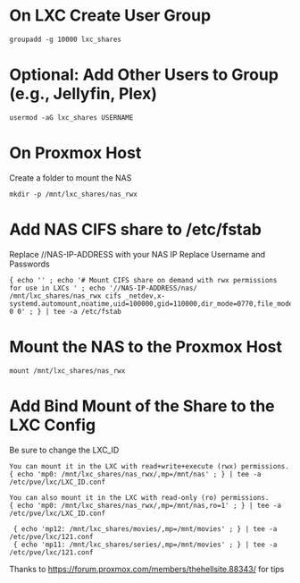 # On LXC Create User Group
```
groupadd -g 10000 lxc_shares
```

# Optional: Add Other Users to Group (e.g., Jellyfin, Plex)
```
usermod -aG lxc_shares USERNAME
```

# On Proxmox Host
Create a folder to mount the NAS
```
mkdir -p /mnt/lxc_shares/nas_rwx
```

# Add NAS CIFS share to /etc/fstab
Replace //NAS-IP-ADDRESS with your NAS IP
Replace Username and Passwords
```
{ echo '' ; echo '# Mount CIFS share on demand with rwx permissions for use in LXCs ' ; echo '//NAS-IP-ADDRESS/nas/ /mnt/lxc_shares/nas_rwx cifs _netdev,x-systemd.automount,noatime,uid=100000,gid=110000,dir_mode=0770,file_mode=0770,user=smb_username,pass=smb_password 0 0' ; } | tee -a /etc/fstab

```

# Mount the NAS to the Proxmox Host
```
mount /mnt/lxc_shares/nas_rwx
```

# Add Bind Mount of the Share to the LXC Config
Be sure to change the LXC_ID
```
You can mount it in the LXC with read+write+execute (rwx) permissions.
{ echo 'mp0: /mnt/lxc_shares/nas_rwx/,mp=/mnt/nas' ; } | tee -a /etc/pve/lxc/LXC_ID.conf

You can also mount it in the LXC with read-only (ro) permissions.
{ echo 'mp0: /mnt/lxc_shares/nas_rwx/,mp=/mnt/nas,ro=1' ; } | tee -a /etc/pve/lxc/LXC_ID.conf

 { echo 'mp12: /mnt/lxc_shares/movies/,mp=/mnt/movies' ; } | tee -a /etc/pve/lxc/121.conf
 { echo 'mp11: /mnt/lxc_shares/series/,mp=/mnt/movies' ; } | tee -a /etc/pve/lxc/121.conf
```

Thanks to https://forum.proxmox.com/members/thehellsite.88343/ for tips
